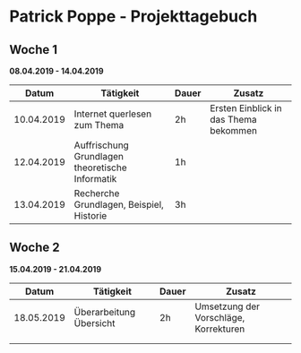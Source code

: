 # Patrick Poppe - Projekttagebuch

## Woche 1

__08.04.2019 - 14.04.2019__

| Datum      | Tätigkeit                                       | Dauer | Zusatz                                |
| ---------- | ----------------------------------------------- | ----- | ------------------------------------- |
| 10.04.2019 | Internet querlesen zum Thema                    | 2h    | Ersten Einblick in das Thema bekommen |
| 12.04.2019 | Auffrischung Grundlagen theoretische Informatik | 1h    |                                       |
| 13.04.2019 | Recherche Grundlagen, Beispiel, Historie        | 3h    |                                       |

## Woche 2

__15.04.2019 - 21.04.2019__

| Datum      | Tätigkeit               | Dauer | Zusatz                                |
| ---------- | ----------------------- | ----- | ------------------------------------- |
| 18.05.2019 | Überarbeitung Übersicht | 2h    | Umsetzung der Vorschläge, Korrekturen |
|            |                         |       |                                       |
|            |                         |       |                                       |

